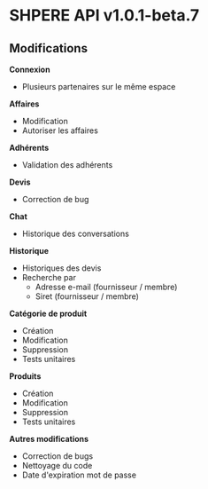 # SHPERE API v1.0.1-beta.7

## Modifications

**Connexion**

- Plusieurs partenaires sur le même espace

**Affaires**

- Modification
- Autoriser les affaires

**Adhérents**

- Validation des adhérents

**Devis**

- Correction de bug

**Chat**

- Historique des conversations

**Historique**

- Historiques des devis
- Recherche par
    - Adresse e-mail (fournisseur / membre)
    - Siret (fournisseur / membre)

**Catégorie de produit**

- Création
- Modification
- Suppression
- Tests unitaires

**Produits**

- Création
- Modification
- Suppression
- Tests unitaires

**Autres modifications**

- Correction de bugs
- Nettoyage du code
- Date d'expiration mot de passe
